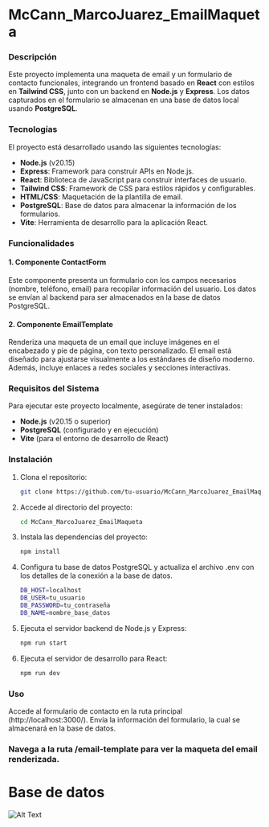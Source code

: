 # McCann_MarcoJuarez_EmailMaqueta

### Descripción
Este proyecto implementa una maqueta de email y un formulario de contacto funcionales, integrando un frontend basado en **React** con estilos en **Tailwind CSS**, junto con un backend en **Node.js** y **Express**. Los datos capturados en el formulario se almacenan en una base de datos local usando **PostgreSQL**.

### Tecnologías
El proyecto está desarrollado usando las siguientes tecnologías:

- **Node.js** (v20.15)
- **Express**: Framework para construir APIs en Node.js.
- **React**: Biblioteca de JavaScript para construir interfaces de usuario.
- **Tailwind CSS**: Framework de CSS para estilos rápidos y configurables.
- **HTML/CSS**: Maquetación de la plantilla de email.
- **PostgreSQL**: Base de datos para almacenar la información de los formularios.
- **Vite**: Herramienta de desarrollo para la aplicación React.

### Funcionalidades

#### 1. **Componente ContactForm**
Este componente presenta un formulario con los campos necesarios (nombre, teléfono, email) para recopilar información del usuario. Los datos se envían al backend para ser almacenados en la base de datos PostgreSQL.

#### 2. **Componente EmailTemplate**
Renderiza una maqueta de un email que incluye imágenes en el encabezado y pie de página, con texto personalizado. El email está diseñado para ajustarse visualmente a los estándares de diseño moderno. Además, incluye enlaces a redes sociales y secciones interactivas.

### Requisitos del Sistema

Para ejecutar este proyecto localmente, asegúrate de tener instalados:

- **Node.js** (v20.15 o superior)
- **PostgreSQL** (configurado y en ejecución)
- **Vite** (para el entorno de desarrollo de React)

### Instalación

1. Clona el repositorio:

   ```bash
   git clone https://github.com/tu-usuario/McCann_MarcoJuarez_EmailMaqueta.git
2. Accede al directorio del proyecto:

    ```bash
    cd McCann_MarcoJuarez_EmailMaqueta
3. Instala las dependencias del proyecto:

    ```bash
    npm install
4. Configura tu base de datos PostgreSQL y actualiza el archivo .env con los detalles de la conexión a la base de datos.
    ```bash
    DB_HOST=localhost
    DB_USER=tu_usuario
    DB_PASSWORD=tu_contraseña
    DB_NAME=nombre_base_datos
5. Ejecuta el servidor backend de Node.js y Express:
    ```bash
    npm run start
6. Ejecuta el servidor de desarrollo para React:

    ```bash
    npm run dev
### Uso
Accede al formulario de contacto en la ruta principal (http://localhost:3000/).
Envía la información del formulario, la cual se almacenará en la base de datos.

### Navega a la ruta /email-template para ver la maqueta del email renderizada.

# Base de datos
![Alt Text](./src/assets/db_storage.jpeg)
